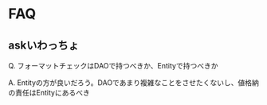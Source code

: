 # FAQ

## askいわっちょ

Q. フォーマットチェックはDAOで持つべきか、Entityで持つべきか

A. Entityの方が良いだろう。DAOであまり複雑なことをさせたくないし、値格納の責任はEntityにあるべき




